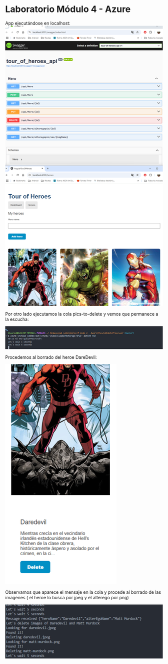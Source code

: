 # Laboratorio Módulo 4 - Azure

App ejecutándose en localhost:
<img src="images/AppCorriendoEnLocalhost.png" />

Por otro lado ejecutamos la cola pics-to-delete y vemos que permanece a la escucha:

<img src="images/ColaEscuchando.png" />

Procedemos al borrado del heroe DareDevil:

<img src="images/BorradoHeroe.png" />


Observamos que aparece el mensaje en la cola y procede al borrado de las imagenes ( el heroe lo busca por jpeg y el alterego por png)

<img src="images/MensajeColaBorradoHeroeAlterEgo.png" />
